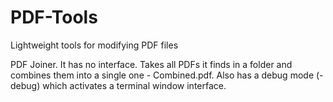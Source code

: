 # PDF-Tools
Lightweight tools for modifying PDF files

PDF Joiner.
It has no interface. Takes all PDFs it finds in a folder and combines them into a single one - Combined.pdf.
Also has a debug mode (-debug) which activates a terminal window interface.
